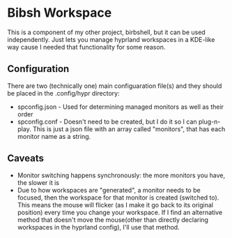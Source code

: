 # Bibsh Workspace
This is a component of my other project, birbshell, but it can be used independently.
Just lets you manage hyprland workspaces in a KDE-like way cause I needed that functionality for some reason.

## Configuration
There are two (technically one) main configuaration file(s) and they should be placed in the .config/hypr directory:
 - spconfig.json - Used for determining managed monitors as well as their order
 - spconfig.conf - Doesn't need to be created, but I do it so I can plug-n-play. This is just a json file with an array called "monitors", that has each monitor name as a string.

## Caveats
- Monitor switching happens synchronously: the more monitors you have, the slower it is
- Due to how workspaces are "generated", a monitor needs to be focused, then the workspace for that monitor is created (switched to). This means the mouse will flicker (as I make it go back to its original position) every time you change your workspace. If I find an alternative method that doesn't move the mouse(other than directly declaring workspaces in the hyprland config), I'll use that method.
